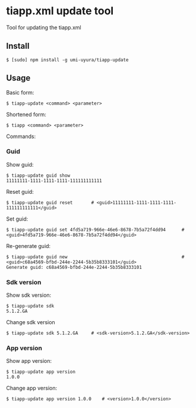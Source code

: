 tiapp.xml update tool
======================

Tool for updating the tiapp.xml


Install
-------

```
$ [sudo] npm install -g umi-uyura/tiapp-update
```


Usage
-----

Basic form:

```
$ tiapp-update <command> <parameter>
```

Shortened form:

```
$ tiapp <command> <parameter>
```


Commands:

### Guid

Show guid:

```
$ tiapp-update guid show
11111111-1111-1111-1111-111111111111
```

Reset guid:

```
$ tiapp-update guid reset       # <guid>11111111-1111-1111-1111-111111111111</guid>
```

Set guid:

```
$ tiapp-update guid set 4fd5a719-966e-46e6-8678-7b5a72f4dd94      # <guid>4fd5a719-966e-46e6-8678-7b5a72f4dd94</guid>
```

Re-generate guid:

```
$ tiapp-update guid new                                           # <guid>c68a4569-bfbd-244e-2244-5b35b8333101</guid>
Generate guid: c68a4569-bfbd-244e-2244-5b35b8333101
```

### Sdk version

Show sdk version:

```
$ tiapp-update sdk
5.1.2.GA
```

Change sdk version

```
$ tiapp-update sdk 5.1.2.GA     # <sdk-version>5.1.2.GA</sdk-version>
```

### App version

Show app version:

```
$ tiapp-update app version
1.0.0
```

Change app version:

```
$ tiapp-update app version 1.0.0    # <version>1.0.0</version>
```
